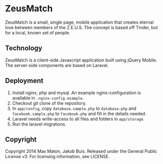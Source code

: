 ZeusMatch
=========
ZeusMatch is a small, single page, mobile application that creates eternal love between members of the Z.E.U.S. The concept is based off Tinder, but for a local, known set of people.

## Technology
ZeusMatch is a client-side Javascript application built using jQuery Mobile. The server-side components are based on Laravel. 

## Deployment
1. Install nginx, php and mysql. An example nginx-configuration is available in `.nginx-config.example`.
1. Checkout git clone of the repository.
1. In `app/config`, copy `database.sample.php` to `database.php` and `facebook.sample.php` to `facebook.php` and fill in the details needed.
1. Laravel needs write-access to all files and folders in `app/storage`.
1. Run the laravel migrations.

## Copyright
Copyright 2014 Max Maton, Jakob Buis. Released under the General Public License v3. For licensing information, see LICENSE.
